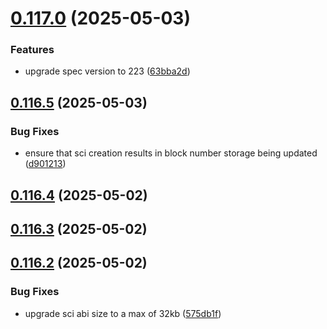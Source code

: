 # [0.117.0](https://github.com/spaceandtimefdn/sxt-node-archive/compare/v0.116.5...v0.117.0) (2025-05-03)


### Features

* upgrade spec version to 223 ([63bba2d](https://github.com/spaceandtimefdn/sxt-node-archive/commit/63bba2dada8574bbf8fecfcf05a93efd33c965f1))



## [0.116.5](https://github.com/spaceandtimefdn/sxt-node-archive/compare/v0.116.4...v0.116.5) (2025-05-03)


### Bug Fixes

* ensure that sci creation results in block number storage being updated ([d901213](https://github.com/spaceandtimefdn/sxt-node-archive/commit/d901213fbc47b8f896794bc79ffe01e6641e8b9b))



## [0.116.4](https://github.com/spaceandtimefdn/sxt-node-archive/compare/v0.116.3...v0.116.4) (2025-05-02)



## [0.116.3](https://github.com/spaceandtimefdn/sxt-node-archive/compare/v0.116.2...v0.116.3) (2025-05-02)



## [0.116.2](https://github.com/spaceandtimefdn/sxt-node-archive/compare/v0.116.1...v0.116.2) (2025-05-02)


### Bug Fixes

* upgrade sci abi size to a max of 32kb ([575db1f](https://github.com/spaceandtimefdn/sxt-node-archive/commit/575db1fabc4bee719e53a009c904dd9640ad45a5))




